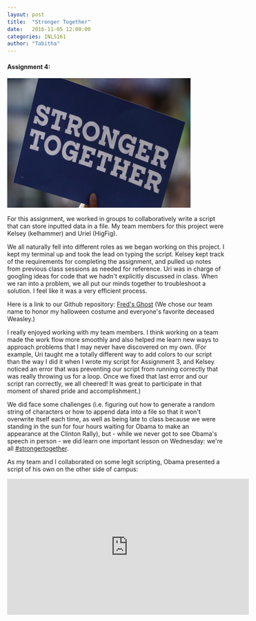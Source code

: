 ```yaml
---
layout: post
title:  "Stronger Together"
date:   2016-11-05 12:00:00
categories: INLS161
author: "Tabitha"
---
```

#### **Assignment 4:**

<img src="/images/stronger.jpg" border="0" alt="stronger together" style="width:425px;height:300px" class ="right">

For this assignment, we worked in groups to collaboratively write a script that can store inputted data in a file.
My team members for this project were Kelsey (kelhammer) and Uriel (HigFig). 

We all
naturally fell into different roles as we began working on this project. I kept my terminal up and took the lead on
typing the script. Kelsey kept track of 
the requirements for completing the assignment, and pulled up notes from previous class sessions as needed for reference.
Uri was in charge of googling ideas for code that we hadn't explicitly discussed in class. When we ran into a problem, we 
all put our minds together to troubleshoot a solution. I feel like it was a very efficient process.

Here is a link to our Github repository: <a href="https://github.com/tfrahm/fred-s-ghost-assignment-4">Fred's Ghost</a> (We chose 
our team name to honor my halloween costume and everyone's favorite deceased Weasley.)

I really enjoyed working with my team members. I think working on a team made the work flow more
smoothly and also helped me learn new ways to approach problems that I may never have discovered on my own.
(For example, Uri taught me a totally different way to add colors to our script than the way I did it 
when I wrote my script for Assignment 3, and Kelsey noticed an error that was preventing our script from running 
correctly that was really throwing us for a loop. Once we fixed that last error and our script ran correctly, we all cheered!
It was great to participate in that moment of shared pride and accomplishment.)

We did face some challenges (i.e. figuring out how to generate a random string of characters or how to append data into 
a file so that it won't overwrite itself each time, as well as being late to class because we were standing in the sun for 
four hours waiting for Obama to make an appearance at the Clinton Rally), but - while we never got to see Obama's speech in person - we did learn 
one important lesson on Wednesday: we're all <a href="https://twitter.com/hashtag/StrongerTogether?src=hash">#strongertogether</a>. 

As my team and I collaborated on some legit scripting, Obama presented a script of his own on the other side of campus:

<iframe width="560" height="315" src="https://www.youtube.com/embed/7Hs1C_XFK-k" frameborder="0" allowfullscreen></iframe>

